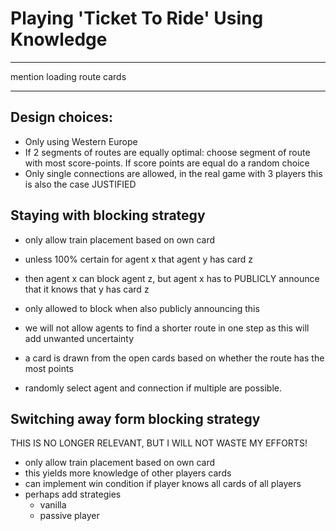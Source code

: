 # Playing 'Ticket To Ride' Using Knowledge
***
mention loading route cards

*** 
## Design choices:
- Only using Western Europe
- If 2 segments of routes are equally optimal: choose segment of route with most score-points. If score points are equal
  do a random choice
- Only single connections are allowed, in the real game with 3 players this is also the case JUSTIFIED

## Staying with blocking strategy
- only allow train placement based on own card
- unless 100% certain for agent x that agent y has card z
- then agent x can block agent z, but agent x has to PUBLICLY announce that it knows that y has card z 
- only allowed to block when also publicly announcing this
- we will not allow agents to find a shorter route in one step as this will add unwanted uncertainty
- a card is drawn from the open cards based on whether the route has the most points

- randomly select agent and connection if multiple are possible.

## Switching away form blocking strategy
THIS IS NO LONGER RELEVANT, BUT I WILL NOT WASTE MY EFFORTS!
- only allow train placement based on own card
- this yields more knowledge of other players cards
- can implement win condition if player knows all cards of all players
- perhaps add strategies
  - vanilla
  - passive player